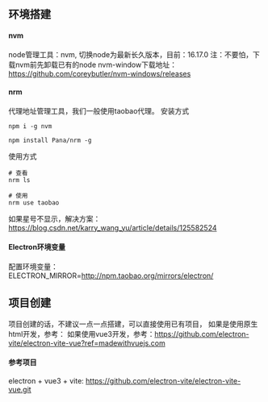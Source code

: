 ## 环境搭建
#### nvm
node管理工具：nvm, 切换node为最新长久版本，目前：16.17.0
注：不要怕，下载nvm前先卸载已有的node
nvm-window下载地址：https://github.com/coreybutler/nvm-windows/releases

#### nrm
代理地址管理工具，我们一般使用taobao代理。
安装方式
```
npm i -g nvm

npm install Pana/nrm -g
```

使用方式
```
# 查看
nrm ls

# 使用
nrm use taobao
```
如果星号不显示，解决方案：https://blog.csdn.net/karry_wang_yu/article/details/125582524

#### Electron环境变量
配置环境变量：
ELECTRON_MIRROR=http://npm.taobao.org/mirrors/electron/


## 项目创建
项目创建的话，不建议一点一点搭建，可以直接使用已有项目，
如果是使用原生html开发，参考：
如果使用vue3开发，参考：https://github.com/electron-vite/electron-vite-vue?ref=madewithvuejs.com


#### 参考项目
electron + vue3 + vite: https://github.com/electron-vite/electron-vite-vue.git